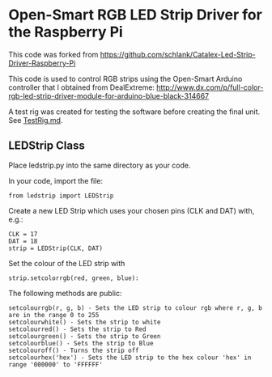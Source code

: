 # Open-Smart RGB LED Strip Driver for the Raspberry Pi
This code was forked from https://github.com/schlank/Catalex-Led-Strip-Driver-Raspberry-Pi

This code is used to control RGB strips using the Open-Smart Arduino controller that I obtained from DealExtreme: http://www.dx.com/p/full-color-rgb-led-strip-driver-module-for-arduino-blue-black-314667

A test rig was created for testing the software before creating the final unit. See [TestRig.md](https://github.com/GeekyTim/Open-Smart-RGB-LED-Strip-Driver-for-Raspberry-Pi/blob/master/TestRig.md).

## LEDStrip Class

Place ledstrip.py into the same directory as your code.

In your code, import the file:

    from ledstrip import LEDStrip

Create a new LED Strip which uses your chosen pins (CLK and DAT) with, e.g.:

    CLK = 17
    DAT = 18
    strip = LEDStrip(CLK, DAT)

Set the colour of the LED strip with

    strip.setcolorrgb(red, green, blue):

The following methods are public:

    setcolourrgb(r, g, b) - Sets the LED strip to colour rgb where r, g, b are in the range 0 to 255
    setcolourwhite() - Sets the strip to white
    setcolourred() - Sets the strip to Red
    setcolourgreen() - Sets the strip to Green
    setcolourblue() - Sets the strip to Blue
    setcolouroff() - Turns the strip off
    setcolourhex('hex') - Sets the LED strip to the hex colour 'hex' in range '000000' to 'FFFFFF'
